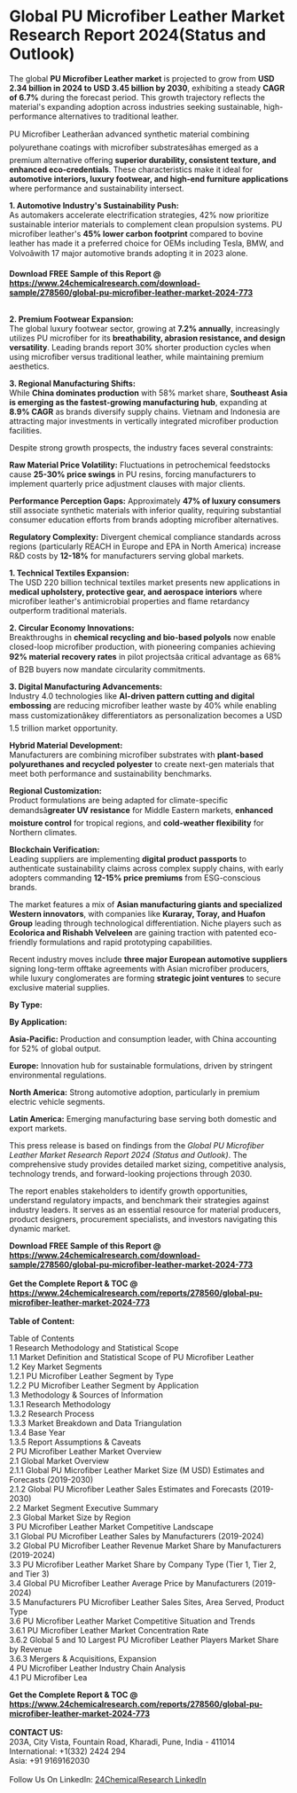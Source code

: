 <h1>Global PU Microfiber Leather Market Research Report 2024(Status and Outlook)</h1><p>The global <strong>PU Microfiber Leather market</strong> is projected to grow from <strong>USD 2.34 billion in 2024 to USD 3.45 billion by 2030</strong>, exhibiting a steady <strong>CAGR of 6.7%</strong> during the forecast period. This growth trajectory reflects the material's expanding adoption across industries seeking sustainable, high-performance alternatives to traditional leather.</p><p>PU Microfiber Leatherâan advanced synthetic material combining polyurethane coatings with microfiber substratesâhas emerged as a premium alternative offering <strong>superior durability, consistent texture, and enhanced eco-credentials</strong>. These characteristics make it ideal for <strong>automotive interiors, luxury footwear, and high-end furniture applications</strong> where performance and sustainability intersect.</p><p><strong>1. Automotive Industry's Sustainability Push:</strong><br>
As automakers accelerate electrification strategies, 42% now prioritize sustainable interior materials to complement clean propulsion systems. PU microfiber leather's <strong>45% lower carbon footprint</strong> compared to bovine leather has made it a preferred choice for OEMs including Tesla, BMW, and Volvoâwith 17 major automotive brands adopting it in 2023 alone.</p><div><b>Download FREE Sample of this Report @ 
            <a href="https://www.24chemicalresearch.com/download-sample/278560/global-pu-microfiber-leather-market-2024-773">
            https://www.24chemicalresearch.com/download-sample/278560/global-pu-microfiber-leather-market-2024-773</a></b></div><br><p><strong>2. Premium Footwear Expansion:</strong><br>
The global luxury footwear sector, growing at <strong>7.2% annually</strong>, increasingly utilizes PU microfiber for its <strong>breathability, abrasion resistance, and design versatility</strong>. Leading brands report 30% shorter production cycles when using microfiber versus traditional leather, while maintaining premium aesthetics.</p><p><strong>3. Regional Manufacturing Shifts:</strong><br>
While <strong>China dominates production</strong> with 58% market share, <strong>Southeast Asia is emerging as the fastest-growing manufacturing hub</strong>, expanding at <strong>8.9% CAGR</strong> as brands diversify supply chains. Vietnam and Indonesia are attracting major investments in vertically integrated microfiber production facilities.</p><p>Despite strong growth prospects, the industry faces several constraints:</p><p><strong>Raw Material Price Volatility:</strong> Fluctuations in petrochemical feedstocks cause <strong>25-30% price swings</strong> in PU resins, forcing manufacturers to implement quarterly price adjustment clauses with major clients.</p><p><strong>Performance Perception Gaps:</strong> Approximately <strong>47% of luxury consumers</strong> still associate synthetic materials with inferior quality, requiring substantial consumer education efforts from brands adopting microfiber alternatives.</p><p><strong>Regulatory Complexity:</strong> Divergent chemical compliance standards across regions (particularly REACH in Europe and EPA in North America) increase R&amp;D costs by <strong>12-18%</strong> for manufacturers serving global markets.</p><p><strong>1. Technical Textiles Expansion:</strong><br>
The USD 220 billion technical textiles market presents new applications in <strong>medical upholstery, protective gear, and aerospace interiors</strong> where microfiber leather's antimicrobial properties and flame retardancy outperform traditional materials.</p><p><strong>2. Circular Economy Innovations:</strong><br>
Breakthroughs in <strong>chemical recycling and bio-based polyols</strong> now enable closed-loop microfiber production, with pioneering companies achieving <strong>92% material recovery rates</strong> in pilot projectsâa critical advantage as 68% of B2B buyers now mandate circularity commitments.</p><p><strong>3. Digital Manufacturing Advancements:</strong><br>
Industry 4.0 technologies like <strong>AI-driven pattern cutting and digital embossing</strong> are reducing microfiber leather waste by 40% while enabling mass customizationâkey differentiators as personalization becomes a USD 1.5 trillion market opportunity.</p><p><strong>Hybrid Material Development:</strong><br>
	Manufacturers are combining microfiber substrates with <strong>plant-based polyurethanes and recycled polyester</strong> to create next-gen materials that meet both performance and sustainability benchmarks.</p><p><strong>Regional Customization:</strong><br>
	Product formulations are being adapted for climate-specific demandsâ<strong>greater UV resistance</strong> for Middle Eastern markets, <strong>enhanced moisture control</strong> for tropical regions, and <strong>cold-weather flexibility</strong> for Northern climates.</p><p><strong>Blockchain Verification:</strong><br>
	Leading suppliers are implementing <strong>digital product passports</strong> to authenticate sustainability claims across complex supply chains, with early adopters commanding <strong>12-15% price premiums</strong> from ESG-conscious brands.</p><p>The market features a mix of <strong>Asian manufacturing giants and specialized Western innovators</strong>, with companies like <strong>Kuraray, Toray, and Huafon Group</strong> leading through technological differentiation. Niche players such as <strong>Ecolorica and Rishabh Velveleen</strong> are gaining traction with patented eco-friendly formulations and rapid prototyping capabilities.</p><p>Recent industry moves include <strong>three major European automotive suppliers</strong> signing long-term offtake agreements with Asian microfiber producers, while luxury conglomerates are forming <strong>strategic joint ventures</strong> to secure exclusive material supplies.</p><p><strong>By Type:</strong></p><p><strong>By Application:</strong></p><p><strong>Asia-Pacific:</strong> Production and consumption leader, with China accounting for 52% of global output.</p><p><strong>Europe:</strong> Innovation hub for sustainable formulations, driven by stringent environmental regulations.</p><p><strong>North America:</strong> Strong automotive adoption, particularly in premium electric vehicle segments.</p><p><strong>Latin America:</strong> Emerging manufacturing base serving both domestic and export markets.</p><p>This press release is based on findings from the <em>Global PU Microfiber Leather Market Research Report 2024 (Status and Outlook)</em>. The comprehensive study provides detailed market sizing, competitive analysis, technology trends, and forward-looking projections through 2030.</p><p>The report enables stakeholders to identify growth opportunities, understand regulatory impacts, and benchmark their strategies against industry leaders. It serves as an essential resource for material producers, product designers, procurement specialists, and investors navigating this dynamic market.</p><div><b>Download FREE Sample of this Report @ 
            <a href="https://www.24chemicalresearch.com/download-sample/278560/global-pu-microfiber-leather-market-2024-773">
            https://www.24chemicalresearch.com/download-sample/278560/global-pu-microfiber-leather-market-2024-773</a></b></div><br><div><b>Get the Complete Report & TOC @ 
            <a href="https://www.24chemicalresearch.com/reports/278560/global-pu-microfiber-leather-market-2024-773">
            https://www.24chemicalresearch.com/reports/278560/global-pu-microfiber-leather-market-2024-773</a></b></div><br>
            <b>Table of Content:</b><p>Table of Contents<br />
1 Research Methodology and Statistical Scope<br />
1.1 Market Definition and Statistical Scope of PU Microfiber Leather<br />
1.2 Key Market Segments<br />
1.2.1 PU Microfiber Leather Segment by Type<br />
1.2.2 PU Microfiber Leather Segment by Application<br />
1.3 Methodology & Sources of Information<br />
1.3.1 Research Methodology<br />
1.3.2 Research Process<br />
1.3.3 Market Breakdown and Data Triangulation<br />
1.3.4 Base Year<br />
1.3.5 Report Assumptions & Caveats<br />
2 PU Microfiber Leather Market Overview<br />
2.1 Global Market Overview<br />
2.1.1 Global PU Microfiber Leather Market Size (M USD) Estimates and Forecasts (2019-2030)<br />
2.1.2 Global PU Microfiber Leather Sales Estimates and Forecasts (2019-2030)<br />
2.2 Market Segment Executive Summary<br />
2.3 Global Market Size by Region<br />
3 PU Microfiber Leather Market Competitive Landscape<br />
3.1 Global PU Microfiber Leather Sales by Manufacturers (2019-2024)<br />
3.2 Global PU Microfiber Leather Revenue Market Share by Manufacturers (2019-2024)<br />
3.3 PU Microfiber Leather Market Share by Company Type (Tier 1, Tier 2, and Tier 3)<br />
3.4 Global PU Microfiber Leather Average Price by Manufacturers (2019-2024)<br />
3.5 Manufacturers PU Microfiber Leather Sales Sites, Area Served, Product Type<br />
3.6 PU Microfiber Leather Market Competitive Situation and Trends<br />
3.6.1 PU Microfiber Leather Market Concentration Rate<br />
3.6.2 Global 5 and 10 Largest PU Microfiber Leather Players Market Share by Revenue<br />
3.6.3 Mergers & Acquisitions, Expansion<br />
4 PU Microfiber Leather Industry Chain Analysis<br />
4.1 PU Microfiber Lea</p><div><b>Get the Complete Report & TOC @ 
            <a href="https://www.24chemicalresearch.com/reports/278560/global-pu-microfiber-leather-market-2024-773">
            https://www.24chemicalresearch.com/reports/278560/global-pu-microfiber-leather-market-2024-773</a></b></div><br><b>CONTACT US:</b><br>
            203A, City Vista, Fountain Road, Kharadi, Pune, India - 411014<br>
            International: +1(332) 2424 294<br>
            Asia: +91 9169162030 <br><br>
            Follow Us On LinkedIn: <a href="https://www.linkedin.com/company/24chemicalresearch/">24ChemicalResearch LinkedIn</a>